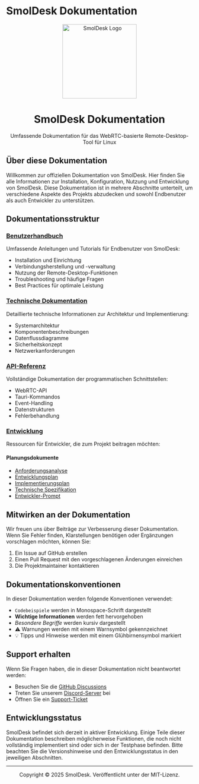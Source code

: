 # SmolDesk Dokumentation

<div align="center">
  <img src="./static/img/logo.png" alt="SmolDesk Logo" width="200">
  <h1>SmolDesk Dokumentation</h1>
  <p>Umfassende Dokumentation für das WebRTC-basierte Remote-Desktop-Tool für Linux</p>
</div>

## Über diese Dokumentation

Willkommen zur offiziellen Dokumentation von SmolDesk. Hier finden Sie alle Informationen zur Installation, Konfiguration, Nutzung und Entwicklung von SmolDesk. Diese Dokumentation ist in mehrere Abschnitte unterteilt, um verschiedene Aspekte des Projekts abzudecken und sowohl Endbenutzer als auch Entwickler zu unterstützen.

## Dokumentationsstruktur

### [Benutzerhandbuch](./user/README.md)
Umfassende Anleitungen und Tutorials für Endbenutzer von SmolDesk:
- Installation und Einrichtung
- Verbindungsherstellung und -verwaltung
- Nutzung der Remote-Desktop-Funktionen
- Troubleshooting und häufige Fragen
- Best Practices für optimale Leistung

### [Technische Dokumentation](./technical/README.md)
Detaillierte technische Informationen zur Architektur und Implementierung:
- Systemarchitektur
- Komponentenbeschreibungen
- Datenflussdiagramme
- Sicherheitskonzept
- Netzwerkanforderungen

### [API-Referenz](./api/README.md)
Vollständige Dokumentation der programmatischen Schnittstellen:
- WebRTC-API
- Tauri-Kommandos
- Event-Handling
- Datenstrukturen
- Fehlerbehandlung

### [Entwicklung](./development/README.md)
Ressourcen für Entwickler, die zum Projekt beitragen möchten:

#### Planungsdokumente
- [Anforderungsanalyse](./development/Anforderungsanalyse.md)
- [Entwicklungsplan](./development/Entwicklungsplan.md)
- [Implementierungsplan](./development/Implementation-Plan.md)
- [Technische Spezifikation](./development/Technische-Spezifikation.md)
- [Entwickler-Prompt](./development/Entwickle-Prompt.md)

## Mitwirken an der Dokumentation

Wir freuen uns über Beiträge zur Verbesserung dieser Dokumentation. Wenn Sie Fehler finden, Klarstellungen benötigen oder Ergänzungen vorschlagen möchten, können Sie:

1. Ein Issue auf GitHub erstellen
2. Einen Pull Request mit den vorgeschlagenen Änderungen einreichen
3. Die Projektmaintainer kontaktieren

## Dokumentationskonventionen

In dieser Dokumentation werden folgende Konventionen verwendet:

- `Codebeispiele` werden in Monospace-Schrift dargestellt
- **Wichtige Informationen** werden fett hervorgehoben
- *Besondere Begriffe* werden kursiv dargestellt
- ⚠️ Warnungen werden mit einem Warnsymbol gekennzeichnet
- 💡 Tipps und Hinweise werden mit einem Glühbirnensymbol markiert

## Support erhalten

Wenn Sie Fragen haben, die in dieser Dokumentation nicht beantwortet werden:

- Besuchen Sie die [GitHub Discussions](https://github.com/EcoSphereNetwork/SmolDesk/discussions)
- Treten Sie unserem [Discord-Server](https://discord.gg/smoldesk) bei
- Öffnen Sie ein [Support-Ticket](https://github.com/EcoSphereNetwork/SmolDesk/issues/new?template=support_request.md)

## Entwicklungsstatus

SmolDesk befindet sich derzeit in aktiver Entwicklung. Einige Teile dieser Dokumentation beschreiben möglicherweise Funktionen, die noch nicht vollständig implementiert sind oder sich in der Testphase befinden. Bitte beachten Sie die Versionshinweise und den Entwicklungsstatus in den jeweiligen Abschnitten.

---

<div align="center">
  <p>Copyright © 2025 SmolDesk. Veröffentlicht unter der MIT-Lizenz.</p>
</div>
